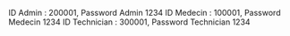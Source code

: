 ID Admin : 200001, Password Admin 1234
ID Medecin : 100001, Password Medecin 1234
ID Technician : 300001, Password Technician 1234
